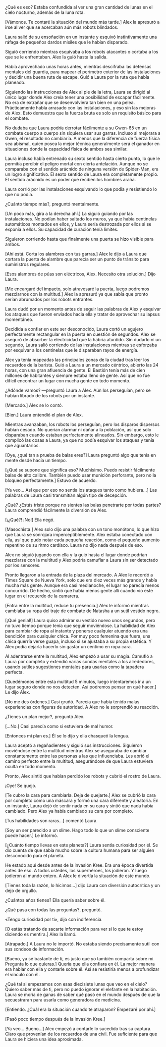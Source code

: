 
¿Qué es eso? Estaba confundida al ver una gran cantidad de lunas en el cielo nocturno, además de la luna rota.

[Vámonos. Te contaré la situación del mundo más tarde.] Alex la apresuró a irse al ver que se acercaban aún más robots blindados.

Laura salió de su ensoñación en un instante y esquivó instintivamente una ráfaga de pequeños dardos misiles que le habían disparado.

Siguió corriendo mientras esquivaba a los robots atacantes o cortaba a los que se le enfrentaban. Alex la guió hasta la salida.

Había aprovechado unas horas antes, mientras descifraba las defensas mentales del guardia, para mapear el perímetro exterior de las instalaciones y decidir una buena ruta de escape. Guió a Laura por la ruta que había planeado.

Siguiendo las instrucciones de Alex al pie de la letra, Laura se dirigió al único lugar donde Alex creía tener una posibilidad de escapar fácilmente. No era de extrañar que se desenvolviera tan bien en una pelea. Prácticamente había arrasado con las instalaciones, y eso sin las mejoras de Alex. Esto demuestra que la fuerza bruta es solo un requisito básico para el combate. 

No dudaba que Laura podría derrotar fácilmente a su Gwen-65 en un combate cuerpo a cuerpo sin siquiera usar sus garras. Incluso si mejorara a Gwen, el resultado no cambiaría. A menos que la diferencia de fuerza física sea abismal, quien posea la mejor técnica generalmente será el ganador en situaciones donde la capacidad física de ambos sea similar.

Laura incluso había entrenado su sexto sentido hasta cierto punto, lo que le permitía percibir el peligro mortal con cierta antelación. Aunque no se comparaba con el sentido arácnido de ninguna versión de Spider-Man, era un logro significativo. El sexto sentido de Laura era completamente propio. El sentido arácnido es un poder que reciben los hombres araña.

Laura corrió por las instalaciones esquivando lo que podía y resistiendo lo que no podía.

¿Cuánto tiempo más?, preguntó mentalmente.

[Un poco más, gira a la derecha ahí.] La siguió guiando por las instalaciones. No podían haber saltado los muros, ya que había centinelas automáticos montados en ellos, y Laura sería destrozada por ellos si se exponía a ellos. Su capacidad de curación tenía límites.

Siguieron corriendo hasta que finalmente una puerta se hizo visible para ambos.

[Ahí está. Corta los alambres con tus garras.] Alex le dijo a Laura que cortara la puerta de alambre que parecía ser un punto de tránsito para suministros regulares.

[Esos alambres de púas son eléctricos, Alex. Necesito otra solución.] Dijo Laura.

[Me encargaré del impacto, solo atravesaré la puerta, luego podremos mezclarnos con la multitud.] Alex la apresuró ya que sabía que pronto serían abrumados por los robots entrantes.

Laura dudó por un momento antes de seguir las palabras de Alex y esquivar los ataques que fueron enviados hacia ella y tratar de aprovechar su lapsus momentáneo.

Decidida a confiar en este ser desconocido, Laura cortó un agujero perfectamente rectangular en la puerta en cuestión de segundos. Alex se aseguró de absorber la electricidad que la habría aturdido. Sin dudarlo ni un segundo, Laura salió corriendo de las instalaciones mientras se esforzaba por esquivar a los centinelas que le disparaban rayos de energía.

Alex ya tenía mapeadas las principales zonas de la ciudad tras leer los recuerdos de la barista. Guió a Laura a un mercado céntrico, abierto las 24 horas, con una gran afluencia de gente. El Bastión tenía más de cien millones de habitantes y siempre estaba lleno de gente. Así que no fue difícil encontrar un lugar con mucha gente en todo momento.

¿Adónde vamos? —preguntó Laura a Alex. Aún los perseguían, pero se habían librado de los robots por un instante.

[Mercado.] Alex se lo contó.

[Bien.] Laura entendió el plan de Alex.

Mientras avanzaban, los robots los perseguían, pero los disparos dispersos habían cesado. No querían alarmar ni dañar a la población, así que solo disparaban cuando estaban perfectamente alineados. Sin embargo, esto le complicó las cosas a Laura, ya que no podía esquivar los ataques y tenía que aguantarlos.

[Oye, ¿qué tan a prueba de balas eres?] Laura preguntó algo que tenía en mente desde hacía un tiempo.

[¿Qué se supone que significa eso? Muchísimo. Puedo resistir fácilmente balas de alto calibre. También puedo usar munición perforante, pero no la bloqueo perfectamente.] Estuvo de acuerdo.

[Ya veo… Así que por eso no sentía los ataques tanto como hubiera…] Las palabras de Laura casi transmitían algún tipo de decepción.

¿Qué? ¿Estás triste porque no sientes las balas penetrarte por todas partes? Laura comprendió fácilmente la diversión de Alex.

[¡¿Qué?! ¡No!] Ella negó.

[Masochista.] Alex solo dijo una palabra con un tono monótono, lo que hizo que Laura se sonrojara imperceptiblemente. Alex estaba conectado con ella, así que pudo notar cada pequeña reacción, como el pequeño aumento repentino de su ritmo cardíaco. Laura no dijo nada después de eso.

Alex no siguió jugando con ella y la guió hasta el lugar donde podrían mezclarse con la multitud y Alex podría camuflar a Laura sin ser detectado por los sensores.

Pronto llegaron a la entrada de la plaza del mercado. A Alex le recordó a Times Square de Nueva York, solo que era diez veces más grande y había mucha más gente. Aunque era casi medianoche, el lugar no parecía menos concurrido. De hecho, sintió que había menos gente allí cuando vio este lugar en el recuerdo de la camarera.

[Entra entre la multitud, reduce tu presencia.] Alex le informó mientras cambiaba su ropa del traje de combate de Natasha a un sutil vestido negro.

[¡Qué genial!] Laura quiso admirar su vestido nuevo unos segundos, pero no tuvo tiempo porque tenía que seguir moviéndose. La habilidad de Alex para cambiar de ropa al instante y ponerse cualquier atuendo era una bendición para cualquier chica. Por muy poco femenina que fuera, una chica querría verse guapa, incluso si se ajustaba a su propia estética. Y Alex podía dejarla hacerlo sin gastar un céntimo en ropa cara.

Al adentrarse entre la multitud, Alex empezó a usar su magia. Camufló a Laura por completo y extendió varias sondas mentales a los alrededores, usando sutiles sugestiones mentales para usarlas como la tapadera perfecta.

[Quedémonos entre esta multitud 5 minutos, luego intentaremos ir a un lugar seguro donde no nos detecten. Así podremos pensar en qué hacer.] Le dijo Alex.

[No me des órdenes.] Casi gruñó. Parecía que había tenido malas experiencias con figuras de autoridad. A Alex no le sorprendió su reacción.

¿Tienes un plan mejor?, preguntó Alex.

[…No.] Casi parecía como si estuviera de mal humor.

[Entonces mi plan es.] Él se lo dijo y ella chasqueó la lengua.

Laura aceptó a regañadientes y siguió sus instrucciones. Siguieron moviéndose entre la multitud mientras Alex se aseguraba de cambiar constantemente entre las personas a las que influenciaba. Les abrió el camino perfecto entre la multitud, asegurándose de que Laura estuviera oculta en todo momento.

Pronto, Alex sintió que habían perdido los robots y cubrió el rostro de Laura.

¡Oye! Se quejó.

[Te cubro la cara para cambiarla. Deja de quejarte.] Alex se cubrió la cara por completo como una máscara y formó una cara diferente y aleatoria. En un instante, Laura dejó de sentir nada en su cara y sintió que nada había cambiado. Pero Alex ya había cambiado su cara por completo.

[Tus habilidades son raras…] comentó Laura.

[Soy un ser parecido a un slime. Hago todo lo que un slime consciente puede hacer.] Le informó.

[¿Cuánto tiempo llevas en este planeta?] Laura sentía curiosidad por él. Se dio cuenta de que sabía mucho sobre la cultura humana para ser alguien desconocido para el planeta.

He estado aquí desde antes de la invasión Kree. Era una época divertida antes de eso. A todos ustedes, los superhéroes, los jodieron. Y luego jodieron al mundo entero. A Alex le divertía la situación de este mundo.

[Tienes toda la razón, lo hicimos...] dijo Laura con diversión autocrítica y un dejo de orgullo.

¿Cuántos años tienes? Ella quería saber sobre él.

¿Qué pasa con todas las preguntas?, preguntó.

«Tengo curiosidad por ti», dijo con indiferencia.

[O estás tratando de sacarte información para ver si lo que te estoy diciendo es mentira.] Alex la llamó.

[Atrapado.] A Laura no le importó. No estaba siendo precisamente sutil con sus sondeos de información.

[Bueno, ya sé bastante de ti, es justo que yo también comparta sobre mí. Pregunta lo que quieras.] Quería que ella confiara en él. La mejor manera era hablar con ella y contarle sobre él. Así se resistiría menos a profundizar el vínculo con él.

¿Qué tal si empezamos con esas diecisiete lunas que veo en el cielo? Quiero saber más de ti, pero no puedo ignorar el elefante en la habitación. Laura se moría de ganas de saber qué pasó en el mundo después de que la secuestraran para usarla como generadora de medicina.

[Entiendo. ¿Cuál era la situación cuando te atraparon? Empezaré por ahí.]

[Pasó poco tiempo después de la invasión Kree.]

[Ya veo... Bueno...] Alex empezó a contarle lo sucedido tras su captura. Claro que provenían de los recuerdos de una civil. Fue suficiente para que Laura se hiciera una idea aproximada.
